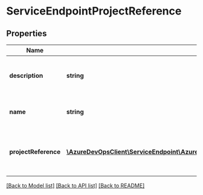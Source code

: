# ServiceEndpointProjectReference

## Properties
Name | Type | Description | Notes
------------ | ------------- | ------------- | -------------
**description** | **string** | Gets or sets description of the service endpoint. | [optional] 
**name** | **string** | Gets or sets name of the service endpoint. | [optional] 
**projectReference** | [**\AzureDevOpsClient\ServiceEndpoint\AzureDevOpsClient\ServiceEndpoint\Model\ProjectReference**](ProjectReference.md) | Gets or sets project reference of the service endpoint. | [optional] 

[[Back to Model list]](../README.md#documentation-for-models) [[Back to API list]](../README.md#documentation-for-api-endpoints) [[Back to README]](../README.md)


